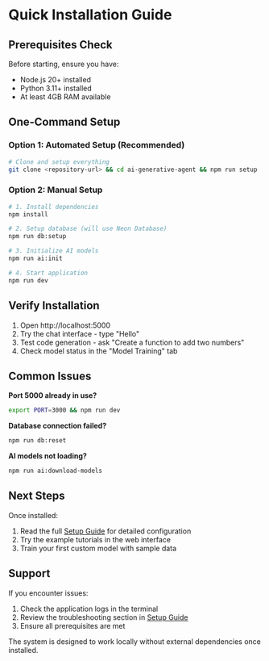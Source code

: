 # Quick Installation Guide

## Prerequisites Check
Before starting, ensure you have:
- Node.js 20+ installed
- Python 3.11+ installed  
- At least 4GB RAM available

## One-Command Setup

### Option 1: Automated Setup (Recommended)
```bash
# Clone and setup everything
git clone <repository-url> && cd ai-generative-agent && npm run setup
```

### Option 2: Manual Setup
```bash
# 1. Install dependencies
npm install

# 2. Setup database (will use Neon Database)
npm run db:setup

# 3. Initialize AI models
npm run ai:init

# 4. Start application
npm run dev
```

## Verify Installation

1. Open http://localhost:5000
2. Try the chat interface - type "Hello"
3. Test code generation - ask "Create a function to add two numbers"
4. Check model status in the "Model Training" tab

## Common Issues

**Port 5000 already in use?**
```bash
export PORT=3000 && npm run dev
```

**Database connection failed?**
```bash
npm run db:reset
```

**AI models not loading?**
```bash
npm run ai:download-models
```

## Next Steps

Once installed:
1. Read the full [Setup Guide](SETUP_GUIDE.md) for detailed configuration
2. Try the example tutorials in the web interface
3. Train your first custom model with sample data

## Support

If you encounter issues:
1. Check the application logs in the terminal
2. Review the troubleshooting section in [Setup Guide](SETUP_GUIDE.md)
3. Ensure all prerequisites are met

The system is designed to work locally without external dependencies once installed.